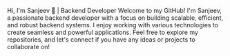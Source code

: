 Hi, I'm Sanjeev 👋 | Backend Developer
Welcome to my GitHub! I'm Sanjeev, a passionate backend developer with a focus on building scalable, efficient, and robust backend systems. I enjoy working with various technologies to create seamless and powerful applications. Feel free to explore my repositories, and let's connect if you have any ideas or projects to collaborate on!

